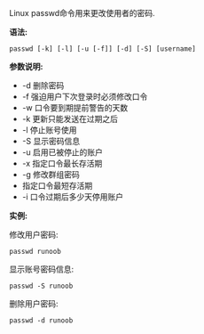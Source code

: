 Linux passwd命令用来更改使用者的密码.

**语法:**

```
passwd [-k] [-l] [-u [-f]] [-d] [-S] [username]
```

**参数说明:**

- -d 删除密码
- -f 强迫用户下次登录时必须修改口令
- -w 口令要到期提前警告的天数
- -k 更新只能发送在过期之后
- -l 停止账号使用
- -S 显示密码信息
- -u 启用已被停止的账户
- -x 指定口令最长存活期
- -g 修改群组密码
- 指定口令最短存活期
- -i 口令过期后多少天停用账户

**实例:**

修改用户密码:

```
passwd runoob
```

显示账号密码信息:

```
passwd -S runoob
```

删除用户密码:

```
passwd -d runoob
```

